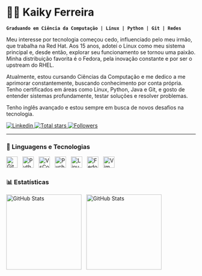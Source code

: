 # 👨‍💻 Kaiky Ferreira

**`Graduando em Ciência da Computação | Linux | Python | Git | Redes`**

Meu interesse por tecnologia começou cedo, influenciado pelo meu irmão, que trabalha na Red Hat. Aos 15 anos, adotei o Linux como meu sistema principal e, desde então, explorar seu funcionamento se tornou uma paixão. Minha distribuição favorita é o Fedora, pela inovação constante e por ser o upstream do RHEL.

Atualmente, estou cursando Ciências da Computação e me dedico a me aprimorar constantemente, buscando conhecimento por conta própria. Tenho certificados em áreas como Linux, Python, Java e Git, e gosto de entender sistemas profundamente, testar soluções e resolver problemas.

Tenho inglês avançado e estou sempre em busca de novos desafios na tecnologia.

<p align="left">
    <a href="https://www.linkedin.com/in/ksferreira35/">
        <img 
            alt="Linkedin" 
            title="Account Linkedin" 
            src="https://custom-icon-badges.demolab.com/badge/-Linkedin-blue?style=for-the-badge&logo=linke&logoColor=white"
        />
    </a> 
    <a href="https://github.com/ksferreira35?tab=repositories&sort=stargazers">
        <img 
            alt="Total stars" 
            title="Total stars on GitHub" 
            src="https://custom-icon-badges.demolab.com/github/stars/ksferreira35?color=55960c&style=for-the-badge&labelColor=488207&logo=star&label=Stars"
        />
    </a>
    <a href="https://github.com/ksferreira35?tab=followers">
        <img 
            alt="Followers" 
            title="Followers on GitHub" 
            src="https://custom-icon-badges.demolab.com/github/followers/ksferreira35?color=236ad3&labelColor=1155ba&style=for-the-badge&logo=github&label=Followers&logoColor=white"
        />
    </a>
</p>

---

### 🤖 Linguagens e Tecnologias

<img 
    align="left" 
    alt="Git" 
    title="Git"
    width="30px" 
    style="padding-right: 10px;" 
    src="https://cdn.jsdelivr.net/gh/devicons/devicon@latest/icons/git/git-original.svg" 
/>
<img 
    align="left" 
    alt="Python" 
    title="Python"
    width="30px" 
    style="padding-right: 10px;" 
    src="https://cdn.jsdelivr.net/gh/devicons/devicon@latest/icons/python/python-original.svg" 
/>
<img
    align="left" 
    alt="VsCode" 
    title="VsCode"
    width="30px" 
    style="padding-right: 10px;"
    src="https://cdn.jsdelivr.net/gh/devicons/devicon@latest/icons/vscode/vscode-original.svg"
/>
<img
    align="left" 
    alt="Pycharm" 
    title="Pycharm"
    width="30px" 
    style="padding-right: 10px;"
    src="https://cdn.jsdelivr.net/gh/devicons/devicon@latest/icons/pycharm/pycharm-original.svg" 
/>
<img
    align="left" 
    alt="Linux" 
    title="Linux"
    width="30px" 
    style="padding-right: 10px;"
    src="https://cdn.jsdelivr.net/gh/devicons/devicon@latest/icons/linux/linux-original.svg" 
/>
<img
    align="left" 
    alt="Fedora" 
    title="Fedora"
    width="30px" 
    style="padding-right: 10px;"
    src="https://cdn.jsdelivr.net/gh/devicons/devicon@latest/icons/fedora/fedora-plain.svg"
/>
<img
    align="left" 
    alt="Vim" 
    title="Vim"
    width="30px" 
    style="padding-right: 10px;"
    src="https://cdn.jsdelivr.net/gh/devicons/devicon@latest/icons/vim/vim-original.svg" 
/>
                                              
<br/>
<br/>

### 📊 Estatísticas

<p>
  <img 
    align="left" 
    alt="GitHub Stats" 
    height="200" 
    style="padding-right: 10px;" 
    src="https://github-readme-stats.vercel.app/api?username=ksferreira35&show_icons=true&theme=tokyonight&include_all_commits=true&locale=pt-br" 
  />

<img 
      align="left" 
      alt="GitHub Stats" 
      height="200" 
      src="https://github-readme-stats.vercel.app/api/top-langs/?username=ksferreira35&theme=tokyonight&layout=compact&custom_title=Tecnologias&langs_count=9" 
  />
</p>

